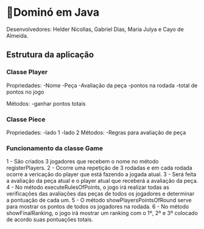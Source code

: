 # 🚀Dominó em Java

Desenvolvedores: Helder Nicollas, Gabriel Dias, Maria Julya e Cayo de Almeida.

## Estrutura da aplicação
### Classe Player
Propriedades:
-Nome
-Peça
-Avaliação da peça
-pontos na rodada
-total de pontos no jogo

Métodos:
-ganhar pontos totais

### Classe Piece
Propriedades:
-lado 1
-lado 2
Métodos:
-Regras para avaliação de peça

### Funcionamento da classe Game

1 - São criados 3 jogadores que recebem o nome no método registerPlayers.
2 - Ocorre uma repetição de 3 rodadas e em cada rodada ocorre a vericação do player que está fazendo a jogada atual.
3 - Será feita a avaliação da peça atual e o player atual que receberá a avaliação da peça.
4 - No método executeRulesOfPoints, o jogo irá realizar todas as verificações das avaliações das 
    peças de todos os jogadores e determinar a pontuação de cada um.
5 - O método showPlayersPointsOfRound serve para mostrar os pontos de todos os jogadores na rodada.
6 - No método showFinalRanking, o jogo irá mostrar um ranking com o 1º, 2º e 3º colocado de acordo suas pontuações totais.

